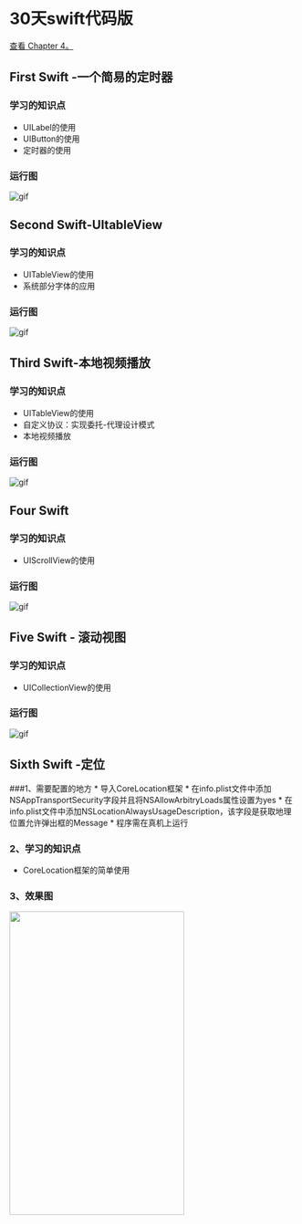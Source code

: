 
#  30天swift代码版

<a href="#C4">查看 Chapter 4。</a>


## First Swift -一个简易的定时器

### 学习的知识点
 * UILabel的使用
 * UIButton的使用
 * 定时器的使用

### 运行图

![gif](https://github.com/fengzhihao123/30daysSwiftWithCode/blob/master/FirstSwift/FirstSwift.gif)


## Second Swift-UItableView

### 学习的知识点
 * UITableView的使用
 * 系统部分字体的应用

### 运行图

![gif](https://github.com/fengzhihao123/30daysSwiftWithCode/blob/master/SecondSwift/SecondSwift.gif)

## Third Swift-本地视频播放

### 学习的知识点
  * UITableView的使用
  * 自定义协议：实现委托-代理设计模式
  * 本地视频播放

### 运行图

![gif](https://github.com/fengzhihao123/30daysSwiftWithCode/blob/master/ThirdSwift/ThirdSwift.gif)


## Four Swift

### 学习的知识点
  * UIScrollView的使用

### 运行图

![gif](https://github.com/fengzhihao123/30daysSwiftWithCode/blob/master/FourSwift/FourSwift.gif)

## Five Swift - 滚动视图

### 学习的知识点
  * UICollectionView的使用

### 运行图

![gif](https://github.com/fengzhihao123/30daysSwiftWithCode/blob/master/FiveSwift/FiveSwift.gif)

<h2><a name="C4"> Sixth Swift -定位</a></h2>
###1、需要配置的地方
 * 导入CoreLocation框架
 * 在info.plist文件中添加NSAppTransportSecurity字段并且将NSAllowArbitryLoads属性设置为yes
 * 在info.plist文件中添加NSLocationAlwaysUsageDescription，该字段是获取地理位置允许弹出框的Message
 * 程序需在真机上运行
 
### 2、学习的知识点
 * CoreLocation框架的简单使用

### 3、效果图
<img src="https://github.com/fengzhihao123/30daysSwiftWithCode/blob/master/SixthSwiftOfLocation/2.jpg" width="306" height="532" />
